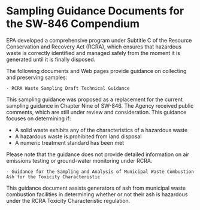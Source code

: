 # Sampling Guidance Documents for the SW-846 Compendium

EPA developed a comprehensive program under Subtitle C of the Resource Conservation and Recovery Act (RCRA), which ensures that hazardous waste is correctly identified and managed safely from the moment it is generated until it is finally disposed.

The following documents and Web pages provide guidance on collecting and preserving samples:

    - RCRA Waste Sampling Draft Technical Guidance

This sampling guidance was proposed as a replacement for the current sampling guidance in Chapter Nine of SW-846. The Agency received public comments, which are still under review and consideration. This guidance focuses on determining if:

- A solid waste exhibits any of the characteristics of a hazardous waste
- A hazardous waste is prohibited from land disposal
- A numeric treatment standard has been met

​Please note that the guidance does not provide detailed information on air emissions testing or ground-water monitoring under RCRA.

    - Guidance for the Sampling and Analysis of Municipal Waste Combustion Ash for the Toxicity Characteristic

​This guidance document assists generators of ash from municipal waste combustion facilities in determining whether or not their ash is hazardous under the RCRA Toxicity Characteristic regulation.
